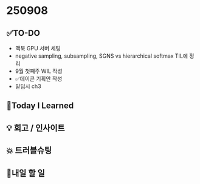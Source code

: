 # 250908
## ✅TO-DO
- 맥북 GPU 서버 세팅
- negative sampling, subsampling, SGNS vs hierarchical softmax TIL에 정리
- 9월 첫째주 WIL 작성
- ✅데이콘 기획안 작성
- 밑딥시 ch3

## 📌Today I Learned

## 💡 회고 / 인사이트

## 💥 트러블슈팅

## 🍩내일 할 일